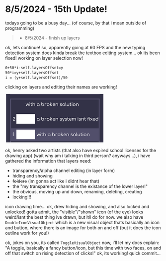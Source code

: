 # 8/5/2024 - 15th Update!

todays going to be a busy day... (of course, by that i mean outside of programming)

> -  8/5/2024 - finish up layers

ok, lets continue! so, apparently going at 60 FPS and the new typing detection system does kinda break the textbox editing system... ok its been fixed! working on layer selection now!

```
0+50*i-self.layersOffset=y
50*i=y+self.layersOffset
i = (y+self.layersOffset)/50
```

clicking on layers and editing their names are working!

![yay](</updatelogs/images/082024/08052024 - 1.png>)

ok, henry asked two artists (that also have expired school licenses for the drawing app) (wait why am i talking in third person? anyways...), i have gathered the information that layers need:
- transparency/alpha channel editing (in layer form)
- hiding and showing
- ~~folders~~ (im gonna act like i didnt hear that)
- the "my transparency channel is the existance of the lower layer!"
- the obvious, moving up and down, renaming, deleting, creating
- locking!!!

icon drawing time... ok, drew hiding and showing, and also locked and unlocked! gotta admit, the "visible"/"shown" icon (of the eye) looks weird/isnt the best thing ive drawn, but itll do for now. we also have `DoubleIconVisualObject` which is a new visual object thats basically an icon and button, where there is an image for both on and off (but it does the icon outline work for you!)

ok, jokes on you, its called `ToggleVisualObject` now, i'll let my docs explain: "A toggle, basically a fancy button/icon, but this time with two faces, on and off that switch on rising detection of clicks!" ok, its working! quick commit...